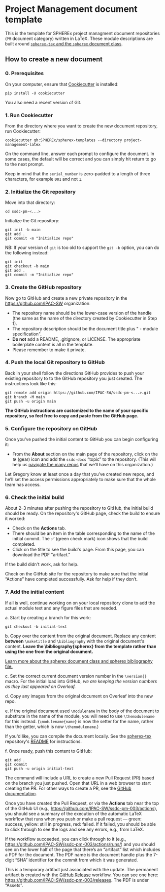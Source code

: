 # Project Management document template

This is the template for SPHEREx project managment document repositories (`PM` document category) written in LaTeX.
These module descriptions are built around [`spherex-tex` and the `spherex` document class](https://github.com/SPHEREx/spherex-tex).

## How to create a new document

### 0. Prerequisites

On your computer, ensure that [Cookiecutter](https://cookiecutter.readthedocs.io/en/latest/) is installed:

```shell
pip install -U cookiecutter
```

You also need a recent version of Git.

### 1. Run Cookiecutter

From the directory where you want to create the new document repository, run Cookiecutter:

```shell
cookiecutter gh:SPHEREx/spherex-templates --directory project-management-latex
```

On the command line, answer each prompt to configure the document.
In some cases, the default will be correct and you can simply hit return to go to the next prompt.

Keep in mind that the `serial_number` is zero-padded to a length of three characters, for example `001` and not `1`.

### 2. Initialize the Git repository

Move into that directory:

```shell
cd ssdc-pm-<...>
```

Initialize the Git repository:

```shell
git init -b main
git add .
git commit -m "Initialize repo"
```

NB: If your version of `git` is too old to support the `git -b` option, you can do the following instead:

```shell
git init
git checkout -b main
git add .
git commit -m "Initialize repo"
```

### 3. Create the GitHub repository

Now go to GitHub and create a new private repository in the https://github.com/IPAC-SW organization:

- The repository name should be the lower-case version of the handle (the same as the name of the directory created by Cookiecutter in Step 1).
- The repository description should be the document title plus " - module specification".
- **Do not** add a README, .gitignore, or LICENSE.  The appropriate boilerplate content is all in the template.
- Please remember to make it private.

### 4. Push the local Git repository to GitHub

Back in your shell follow the directions GitHub provides to push your existing repository to to the GitHub repository you just created.
The instructions look like this:

```shell
git remote add origin https://github.com/IPAC-SW/ssdc-pm-<...>.git
git branch -M main
git push -u origin main
```

**The GitHub instructions are customized to the name of your specific repository, so feel free to copy and paste from the GitHub page.**

### 5. Configure the repository on GitHub

Once you've pushed the initial content to GitHub you can begin configuring it:

- From the **About** section on the main page of the repository, click on the :gear: (gear) icon and add the `ssdc-docs` “topic” to the repository.  (This will help us [navigate the many repos](https://github.com/search?q=org%3AIPAC-SW+ssdc-docs&type=repositories) that we’ll have on this organization.)

Let Gregory know at least once a day that you’ve created new repos, and he’ll set the access permissions appropriately to make sure that the whole team has access.

### 6. Check the initial build

About 2–3 minutes after pushing the repository to GitHub, the initial build should be ready.
On the repository's GitHub page, check the build to ensure it worked:

- Check on the **Actions** tab.
- There should be an item in the table corresponding to the name of the initial commit. The :white_check_mark: (green check mark) icon shows that the build completed.
- Click on the title to see the build's page. From this page, you can download the PDF "artifact."

If the build didn't work, ask for help.

Check on the GitHub site for the repository to make sure that the initial “Actions” have completed successfully.  Ask for help if they don’t.

### 7. Add the initial content

If all is well, continue working on on your local repository clone to add the actual module text and any figure files that are needed.

a. Start by creating a branch for this work:

```shell
git checkout -b initial-text
```

b. Copy over the content from the original document.
Replace any content **between** `\maketitle` and `\bibliography` with the original document's content.
**Leave the \bibliography{spherex} from the template rather than using the one from the original document.**

[Learn more about the spherex document class and spherex bibliography file.](https://github.com/SPHEREx/spherex-tex)

c. Set the correct current document version number in the `\version{}` macro.  For the initial load into GitHub, *we are keeping the version numbers as they last appeared on Overleaf.*

d. Copy any images from the original document on Overleaf into the new repo.

e. If the original document used `\modulename` in the body of the document to substitute in the name of the module, you will need to use `\themodulename` for this instead.
(`\modulename{name}` is now the setter for the name, rather than the getter, which is now `\themodulename`.)

If you'd like, you can compile the document locally.
See the [spherex-tex](https://github.com/SPHEREx/spherex-tex) repository's [README](https://github.com/SPHEREx/spherex-tex/blob/main/README.md) for instructions.

f. Once ready, push this content to GitHub:

```shell
git add .
git commit
git push -u origin initial-text
```

The command will include a URL to create a new Pull Request (PR) based on the branch you just pushed. Open that URL in a web browser to start creating the PR.
For other ways to create a PR, see the [GitHub documentation](https://docs.github.com/en/github/collaborating-with-issues-and-pull-requests/creating-a-pull-request).

Once you have created the Pull Request, or via the **Actions** tab near the top of the GitHub UI (e.g., https://github.com/IPAC-SW/ssdc-pm-003/actions), you should see a summary of the execution of the automatic LaTeX workflow that runs when you push or make a pull request — green: success, yellow: still in progress, red: failed.  If it failed, you should be able to click through to see the logs and see any errors, e.g., from LaTeX.

If the workflow succeeded, you can click through to it (e.g., https://github.com/IPAC-SW/ssdc-pm-003/actions/runs/) and you should see on the lower half of the page that there’s an “artifact” list which includes a PDF for the document.  The PDF name is the document handle plus the 7-digit “SHA” identifier for the commit from which it was generated.

This is a temporary artifact just associated with the update.
The permanent artifact is created with the [GitHub Release](https://docs.github.com/en/github/administering-a-repository/managing-releases-in-a-repository) workflow.
You can see one here: https://github.com/IPAC-SW/ssdc-pm-003/releases.
The PDF is under “Assets”.
